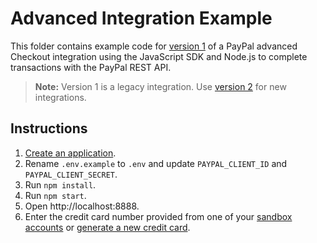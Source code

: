# Advanced Integration Example

This folder contains example code for [version 1](https://developer.paypal.com/docs/checkout/advanced/integrate/sdk/v1) of a PayPal advanced Checkout integration using the JavaScript SDK and Node.js to complete transactions with the PayPal REST API.

> **Note:** Version 1 is a legacy integration. Use [version 2](https://developer.paypal.com/docs/checkout/advanced/integrate/) for new integrations.

## Instructions

1. [Create an application](https://developer.paypal.com/dashboard/applications/sandbox/create).
2. Rename `.env.example` to `.env` and update `PAYPAL_CLIENT_ID` and `PAYPAL_CLIENT_SECRET`.
3. Run `npm install`.
4. Run `npm start`.
5. Open http://localhost:8888.
6. Enter the credit card number provided from one of your [sandbox accounts](https://developer.paypal.com/dashboard/accounts) or [generate a new credit card](https://developer.paypal.com/dashboard/creditCardGenerator).
